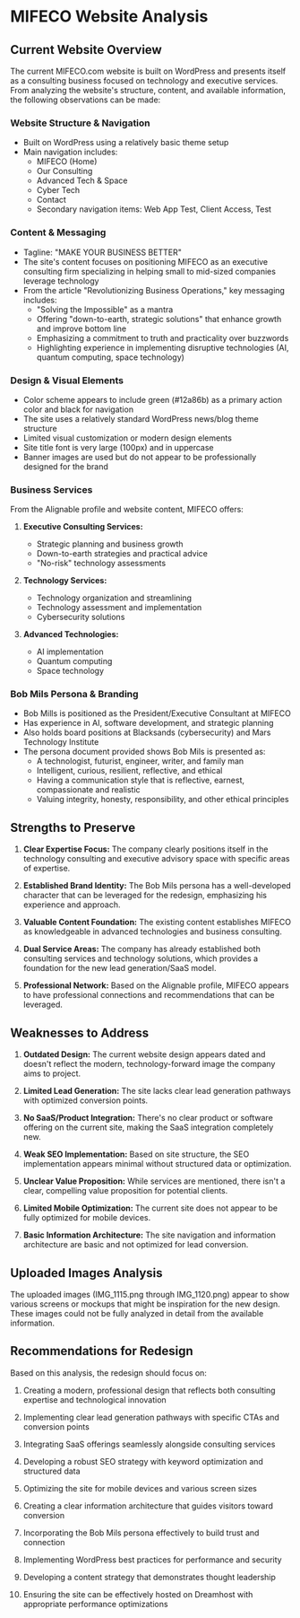 # MIFECO Website Analysis

## Current Website Overview

The current MIFECO.com website is built on WordPress and presents itself as a consulting business focused on technology and executive services. From analyzing the website's structure, content, and available information, the following observations can be made:

### Website Structure & Navigation

- Built on WordPress using a relatively basic theme setup
- Main navigation includes:
  - MIFECO (Home)
  - Our Consulting
  - Advanced Tech & Space
  - Cyber Tech
  - Contact
  - Secondary navigation items: Web App Test, Client Access, Test

### Content & Messaging

- Tagline: "MAKE YOUR BUSINESS BETTER"
- The site's content focuses on positioning MIFECO as an executive consulting firm specializing in helping small to mid-sized companies leverage technology
- From the article "Revolutionizing Business Operations," key messaging includes:
  - "Solving the Impossible" as a mantra
  - Offering "down-to-earth, strategic solutions" that enhance growth and improve bottom line
  - Emphasizing a commitment to truth and practicality over buzzwords
  - Highlighting experience in implementing disruptive technologies (AI, quantum computing, space technology)
  
### Design & Visual Elements

- Color scheme appears to include green (#12a86b) as a primary action color and black for navigation
- The site uses a relatively standard WordPress news/blog theme structure
- Limited visual customization or modern design elements
- Site title font is very large (100px) and in uppercase
- Banner images are used but do not appear to be professionally designed for the brand

### Business Services

From the Alignable profile and website content, MIFECO offers:

1. **Executive Consulting Services:**
   - Strategic planning and business growth
   - Down-to-earth strategies and practical advice
   - "No-risk" technology assessments

2. **Technology Services:**
   - Technology organization and streamlining
   - Technology assessment and implementation
   - Cybersecurity solutions

3. **Advanced Technologies:**
   - AI implementation
   - Quantum computing
   - Space technology

### Bob Mils Persona & Branding

- Bob Mills is positioned as the President/Executive Consultant at MIFECO
- Has experience in AI, software development, and strategic planning
- Also holds board positions at Blacksands (cybersecurity) and Mars Technology Institute
- The persona document provided shows Bob Mils is presented as:
  - A technologist, futurist, engineer, writer, and family man
  - Intelligent, curious, resilient, reflective, and ethical
  - Having a communication style that is reflective, earnest, compassionate and realistic
  - Valuing integrity, honesty, responsibility, and other ethical principles

## Strengths to Preserve

1. **Clear Expertise Focus:** The company clearly positions itself in the technology consulting and executive advisory space with specific areas of expertise.

2. **Established Brand Identity:** The Bob Mils persona has a well-developed character that can be leveraged for the redesign, emphasizing his experience and approach.

3. **Valuable Content Foundation:** The existing content establishes MIFECO as knowledgeable in advanced technologies and business consulting.

4. **Dual Service Areas:** The company has already established both consulting services and technology solutions, which provides a foundation for the new lead generation/SaaS model.

5. **Professional Network:** Based on the Alignable profile, MIFECO appears to have professional connections and recommendations that can be leveraged.

## Weaknesses to Address

1. **Outdated Design:** The current website design appears dated and doesn't reflect the modern, technology-forward image the company aims to project.

2. **Limited Lead Generation:** The site lacks clear lead generation pathways with optimized conversion points.

3. **No SaaS/Product Integration:** There's no clear product or software offering on the current site, making the SaaS integration completely new.

4. **Weak SEO Implementation:** Based on site structure, the SEO implementation appears minimal without structured data or optimization.

5. **Unclear Value Proposition:** While services are mentioned, there isn't a clear, compelling value proposition for potential clients.

6. **Limited Mobile Optimization:** The current site does not appear to be fully optimized for mobile devices.

7. **Basic Information Architecture:** The site navigation and information architecture are basic and not optimized for lead conversion.

## Uploaded Images Analysis

The uploaded images (IMG_1115.png through IMG_1120.png) appear to show various screens or mockups that might be inspiration for the new design. These images could not be fully analyzed in detail from the available information.

## Recommendations for Redesign

Based on this analysis, the redesign should focus on:

1. Creating a modern, professional design that reflects both consulting expertise and technological innovation

2. Implementing clear lead generation pathways with specific CTAs and conversion points

3. Integrating SaaS offerings seamlessly alongside consulting services

4. Developing a robust SEO strategy with keyword optimization and structured data

5. Optimizing the site for mobile devices and various screen sizes

6. Creating a clear information architecture that guides visitors toward conversion

7. Incorporating the Bob Mils persona effectively to build trust and connection

8. Implementing WordPress best practices for performance and security

9. Developing a content strategy that demonstrates thought leadership

10. Ensuring the site can be effectively hosted on Dreamhost with appropriate performance optimizations